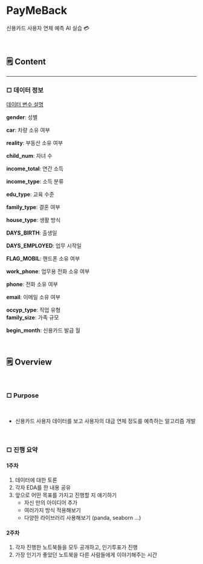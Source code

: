 # PayMeBack
신용카드 사용자 연체 예측 AI 실습 💳

<br>

## 🗒️ Content

---

### □ **데이터 정보**

[데이터 변수 설명](https://www.dacon.io/competitions/official/235713/talkboard/402821/)  


**gender**: 성별

**car**: 차량 소유 여부

**reality**: 부동산 소유 여부

**child_num**: 자녀 수

**income_total**: 연간 소득

**income_type**: 소득 분류

**edu_type**: 교육 수준

**family_type**: 결혼 여부

**house_type**: 생활 방식

**DAYS_BIRTH**: 출생일

**DAYS_EMPLOYED**: 업무 시작일

**FLAG_MOBIL**: 핸드폰 소유 여부

**work_phone**: 업무용 전화 소유 여부

**phone**: 전화 소유 여부

**email**: 이메일 소유 여부

**occyp_type**: 직업 유형													
**family_size**: 가족 규모

**begin_month**: 신용카드 발급 월

<br>

## 🗒️ Overview

<br>

### □ Purpose

<br>

- 신용카드 사용자 데이터를 보고 사용자의 대금 연체 정도를 예측하는 알고리즘 개발 

<br>

### □ 진행 요약

#### 1주차

1. 데이터에 대한 토론
2. 각자 EDA를 한 내용 공유
3. 앞으로 어떤 목표를 가지고 진행할 지 얘기하기
    - 자신 만의 아이디어 추가
    - 여러가지 방식 적용해보기
    - 다양한 라이브러리 사용해보기 (panda, seaborn ...)


#### 2주차

1. 각자 진행한 노트북들을 모두 공개하고, 인기투표가 진행
2. 가장 인기가 좋았던 노트북을 다른 사람들에게 이야기해주는 시간